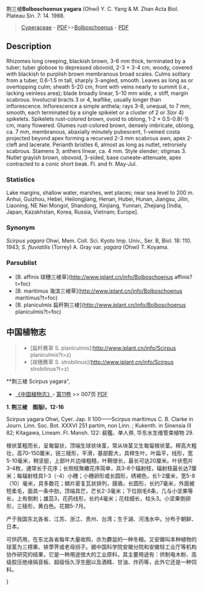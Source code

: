 荆三棱**Bolboschoenus yagara** (Ohwi) Y. C. Yang & M. Zhan Acta Biol. Plateau Sin. 7: 14. 1988.

> [Cyperaceae](http://www.iplant.cn/info/Cyperaceae?t=foc) - [PDF](http://www.iplant.cn/foc/pdf/Cyperaceae.pdf)>>[Bolboschoenus](http://www.iplant.cn/info/Bolboschoenus?t=foc) - [PDF](http://www.iplant.cn/foc/pdf/Bolboschoenus.pdf)

## Description

Rhizomes long creeping, blackish brown, 3-6 mm thick, terminated by a tuber; tuber globose to depressed obovoid, 2-3 × 3-4 cm, woody, covered with blackish to purplish brown membranous broad scales. Culms solitary from a tuber, 0.6-1.5 m tall, sharply 3-angled, smooth. Leaves as long as or overtopping culm; sheath 5-20 cm, front with veins nearly to summit (i.e., lacking veinless area); blade broadly linear, 5-10 mm wide, ± stiff, margin scabrous. Involucral bracts 3 or 4, leaflike, usually longer than inflorescence. Inflorescence a simple anthela; rays 3-8, unequal, to 7 mm, smooth, each terminated by a single spikelet or a cluster of 2 or 3(or 4) spikelets. Spikelets rust-colored brown, ovoid to oblong, 1-2 × 0.5-0.8(-1) cm, many flowered. Glumes rust-colored brown, densely imbricate, oblong, ca. 7 mm, membranous, abaxially minutely pubescent, 1-veined costa projected beyond apex forming a recurved 2-3 mm scabrous awn, apex 2-cleft and lacerate. Perianth bristles 6, almost as long as nutlet, retrorsely scabrous. Stamens 3; anthers linear, ca. 4 mm. Style slender; stigmas 3. Nutlet grayish brown, obovoid, 3-sided, base cuneate-attenuate, apex contracted to a conic short beak. Fl. and fr. May-Jul.

### Statistics
Lake margins, shallow water, marshes, wet places; near sea level to 200 m. Anhui, Guizhou, Hebei, Heilongjiang, Henan, Hubei, Hunan, Jiangsu, Jilin, Liaoning, NE Nei Mongol, Shandong, Xinjiang, Yunnan, Zhejiang [India, Japan, Kazakhstan, Korea, Russia, Vietnam; Europe].

### Synonym
*Scirpus yagara* Ohwi, Mem. Coll. Sci. Kyoto Imp. Univ., Ser. B, Biol. 18: 110. 1943; *S. fluviatilis* (Torrey) A. Gray var. *yagara* (Ohwi) T. Koyama.

### Parsublist

* [B.  affinis  球穗三棱草](http://www.iplant.cn/info/Bolboschoenus affinis?t=foc)
* [B.  maritimus  海滨三棱草](http://www.iplant.cn/info/Bolboschoenus maritimus?t=foc)
* [B.  planiculmis  扁秆荆三棱](http://www.iplant.cn/info/Bolboschoenus planiculmis?t=foc)

## 中国植物志

> * [扁秆藨草  S.  planiculmis](http://www.iplant.cn/info/Scirpus planiculmis?t=z)
> * [球穗藨草  S.  strobilinus](http://www.iplant.cn/info/Scirpus strobilinus?t=z)

**荆三棱 Scirpus yagara",

* [《中国植物志》](http://www.iplant.cn/frps)- [第11卷](http://www.iplant.cn/frps/vol/11) >> 007页 [PDF](http://www.iplant.cn/frps/pdf/11/007.pdf)

**1. 荆三棱　图版I，12-16**

Scirpus yagara Ohwi, Cyer. Jap. II 100——Scirpus maritimus C. B. Clarke in Journ. Linn. Soc. Bot. XXXVI 251 partim, non Linn. ; Kukenth. in Sinensia III 82; Kitagawa, Lineam. Fl. Mansh. 122: 裴鑑、单人骅, 华东水生维管束植物 29.

根状茎粗而长，呈匍匐状，顶端生球状块茎，常从块茎又生匍匐根状茎。稈高大粗壮，高70-150厘米，锐三稜形，平滑，基部膨大，具稈生叶。叶扁平，线形，宽5-10毫米，稍坚挺，上部叶片边缘粗糙，叶鞘很长，最长可达20厘米。叶状苞片3-4枚，通常长于花序；长侧枝聚繖花序简单，具3-8个辐射枝，辐射枝最长达7厘米；每辐射枝具1-3（-4）小穗；小穗卵形或长圆形，绣褐色，长1-2厘米，宽5-8（10）毫米，具多数花；鳞片密复瓦状排列，膜盾，长圆形，长约7毫米，外面被短柔毛，面具一条中肋，顶端具芒，芒长2-3毫米；下位刚毛6条，几与小坚果等长，上有倒刺；雄蕊3，花药线形，长约4毫米；花柱细长，柱头3。小坚果倒卵形，三稜形，黄白色。花期5-7月。

产于我国东北各省、江苏、浙江、贵州、台湾；生于湖、河浅水中。分布于朝鲜、日本。

可供药用，在东北各省每年大量收购，亦为麝鼠的一种冬粮。又安徽叫本种植物的球茎为三楞果、铁荸荠或老母拐子。据中国科学院安徽分院和安徽轻工业厅等机构协作研究的结果，它是一种用途很大的工业原料，其主要用途有：供制电木粉、高级胶压绝缘隔音板、超级恒久浮生圈以及酒精、甘油、炸药等，此外它还是一种饲料。

}